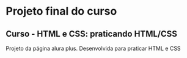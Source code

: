 # Projeto final do curso

## Curso - HTML e CSS: praticando HTML/CSS

Projeto da página alura plus.
Desenvolvida para praticar HTML e CSS
